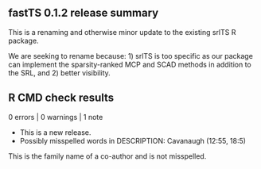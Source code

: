## fastTS 0.1.2 release summary

This is a renaming and otherwise minor update to the existing srlTS R package.

We are seeking to rename because: 1) srlTS is too specific as our package 
can implement the sparsity-ranked MCP and SCAD methods in addition 
to the SRL, and 2) better visibility. 

## R CMD check results

0 errors | 0 warnings | 1 note

* This is a new release.
* Possibly misspelled words in DESCRIPTION:
  Cavanaugh (12:55, 18:5)
  
This is the family name of a co-author and is not misspelled. 
  

